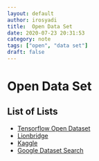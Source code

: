 ```yaml
---
layout: default
author: irosyadi
title:  Open Data Set
date: 2020-07-23 20:31:53
category: note
tags: ["open", "data set"]
draft: false
---
```


# Open Data Set

## List of Lists
- [Tensorflow Open Dataset](https://www.tensorflow.org/datasets/catalog/overview)
- [Lionbridge](https://lionbridge.ai/datasets/)
- [Kaggle](https://www.kaggle.com/datasets)
- [Google Dataset Search](https://datasetsearch.research.google.com/)